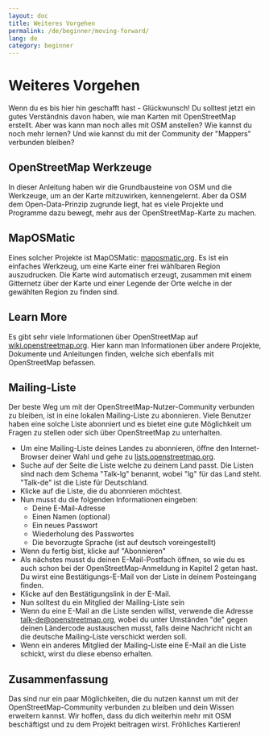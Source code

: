```yaml
---
layout: doc
title: Weiteres Vorgehen
permalink: /de/beginner/moving-forward/
lang: de
category: beginner
---
```


Weiteres Vorgehen
===============

Wenn du es bis hier hin geschafft hast - Glückwunsch! Du solltest jetzt ein gutes Verständnis davon haben, wie man Karten mit OpenStreetMap erstellt. Aber was kann man noch alles mit OSM anstellen? Wie kannst du noch mehr lernen? Und wie kannst du mit der Community der "Mappers" verbunden bleiben?


OpenStreetMap Werkzeuge
-------------------

In dieser Anleitung haben wir die Grundbausteine von OSM und die Werkzeuge, um an der Karte mitzuwirken, kennengelernt. Aber da OSM dem Open-Data-Prinzip zugrunde liegt, hat es viele Projekte und Programme dazu bewegt, mehr aus der OpenStreetMap-Karte zu machen.


MapOSMatic
----------

Eines solcher Projekte ist MapOSMatic: [maposmatic.org](http://www.maposmatic.org/). Es ist ein einfaches Werkzeug, um eine Karte einer frei wählbaren Region auszudrucken. Die Karte wird automatisch erzeugt, zusammen mit einem Gitternetz über der Karte und einer Legende der Orte welche in der gewählten Region zu finden sind.


Learn More
----------

Es gibt sehr viele Informationen über OpenStreetMap auf [wiki.openstreetmap.org](http://wiki.openstreetmap.org/wiki/DE:Hauptseite). Hier kann man Informationen über andere Projekte, Dokumente und Anleitungen finden, welche sich ebenfalls mit OpenStreetMap befassen.


Mailing-Liste
------------

Der beste Weg um mit der OpenStreetMap-Nutzer-Community verbunden zu bleiben, ist in eine lokalen Mailing-Liste zu abonnieren. Viele Benutzer haben eine solche Liste abonniert und es bietet eine gute Möglichkeit um Fragen zu stellen oder sich über OpenStreetMap zu unterhalten.

-   Um eine Mailing-Liste deines Landes zu abonnieren, öffne den Internet-Browser deiner Wahl und gehe zu [lists.openstreetmap.org](http://lists.openstreetmap.org/).
-   Suche auf der Seite die Liste welche zu deinem Land passt. Die Listen sind nach dem Schema "Talk-lg" benannt, wobei "lg" für das Land steht. "Talk-de" ist die Liste für Deutschland.
-   Klicke auf die Liste, die du abonnieren möchtest.
-   Nun musst du die folgenden Informationen eingeben:
    -   Deine E-Mail-Adresse
    -   Einen Namen (optional)
    -   Ein neues Passwort
    -   Wiederholung des Passwortes
    -   Die bevorzugte Sprache (ist auf deutsch voreingestellt)
-   Wenn du fertig bist, klicke auf "Abonnieren"
-   Als nächstes musst du deinen E-Mail-Postfach öffnen, so wie du es auch schon bei der OpenStreetMap-Anmeldung in Kapitel 2 getan hast. Du wirst eine Bestätigungs-E-Mail von der Liste in deinem Posteingang finden.
-   Klicke auf den Bestätigungslink in der E-Mail.
-   Nun solltest du ein Mitglied der Mailing-Liste sein
-   Wenn du eine E-Mail an die Liste senden willst, verwende die Adresse [talk-de@openstreetmap.org](mailto:talk-id@openstreetmap.org), wobei du unter Umständen "de" gegen deinen Ländercode austauschen musst, falls deine Nachricht nicht an die deutsche Mailing-Liste verschickt werden soll.
-   Wenn ein anderes Mitglied der Mailing-Liste eine E-Mail an die Liste schickt, wirst du diese ebenso erhalten.


Zusammenfassung
-------

Das sind nur ein paar Möglichkeiten, die du nutzen kannst um mit der OpenStreetMap-Community verbunden zu bleiben und dein Wissen erweitern kannst. Wir hoffen, dass du dich weiterhin mehr mit OSM beschäftigst und zu dem Projekt beitragen wirst. 
Fröhliches Kartieren!
